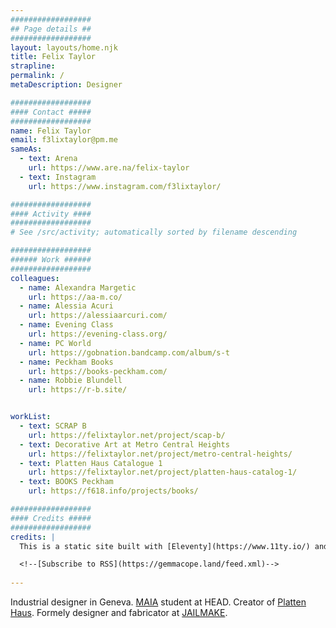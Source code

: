 ```yaml
---
##################
## Page details ##
##################
layout: layouts/home.njk
title: Felix Taylor
strapline: 
permalink: /
metaDescription: Designer

##################
#### Contact #####
##################
name: Felix Taylor
email: f3lixtaylor@pm.me
sameAs:
  - text: Arena
    url: https://www.are.na/felix-taylor
  - text: Instagram
    url: https://www.instagram.com/f3lixtaylor/

##################
#### Activity ####
##################
# See /src/activity; automatically sorted by filename descending

##################
###### Work ######
##################
colleagues:
  - name: Alexandra Margetic
    url: https://aa-m.co/
  - name: Alessia Acuri 
    url: https://alessiaarcuri.com/
  - name: Evening Class
    url: https://evening-class.org/
  - name: PC World
    url: https://gobnation.bandcamp.com/album/s-t
  - name: Peckham Books
    url: https://books-peckham.com/
  - name: Robbie Blundell
    url: https://r-b.site/


workList:
  - text: SCRAP B
    url: https://felixtaylor.net/project/scap-b/
  - text: Decorative Art at Metro Central Heights
    url: https://felixtaylor.net/project/metro-central-heights/
  - text: Platten Haus Catalogue 1
    url: https://felixtaylor.net/project/platten-haus-catalog-1/
  - text: BOOKS Peckham
    url: https://f618.info/projects/books/

##################
#### Credits #####
##################
credits: |
  This is a static site built with [Eleventy](https://www.11ty.io/) and [Arena](https://www.are.na/) by Piper Haywood. If you’re interested, you can check out the [Github repo](https://github.com/GemCopeland/personal-website). Your data isn’t collected when using this site.

  <!--[Subscribe to RSS](https://gemmacope.land/feed.xml)-->
  
---
```


Industrial designer in Geneva. [MAIA](https://head-maia.ch/) student at HEAD. Creator of [Platten Haus](https://www.instagram.com/platten.haus/). Formely designer and fabricator at [JAILMAKE](https://jailmake.com).